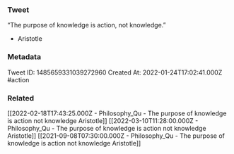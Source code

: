 ### Tweet
“The purpose of knowledge is action, not knowledge.”

- Aristotle

### Metadata
Tweet ID: 1485659331039272960
Created At: 2022-01-24T17:02:41.000Z
#action

### Related
[[2022-02-18T17:43:25.000Z - Philosophy_Qu - The purpose of knowledge is action not knowledge Aristotle]]
[[2022-03-10T11:28:00.000Z - Philosophy_Qu - The purpose of knowledge is action not knowledge Aristotle]]
[[2021-09-08T07:30:00.000Z - Philosophy_Qu - The purpose of knowledge is action not knowledge  Aristotle]]

